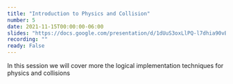 ```yaml
---
title: "Introduction to Physics and Collision"
number: 5
date: 2021-11-15T00:00:00-06:00
slides: "https://docs.google.com/presentation/d/1dUuS3oxLlPQ-l7dhia90vBLdfz5GQX9HSfx2RXQab6s/edit?usp=sharing"
recording: ""
ready: False
---
```


In this session we will cover more the logical implementation techniques for physics and collisions
